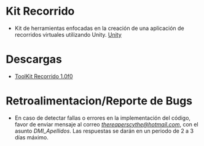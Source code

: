# Kit Recorrido

- Kit de herramientas enfocadas en la creación de una aplicación de recorridos virtuales utilizando Unity. [Unity](https://unity.com/es)

# Descargas

- [ToolKit Recorrido 1.0f0](https://raw.githubusercontent.com/TheReaperScythe/Kit_Recorrido/main/Versiones/ToolKit_Recorrido_1_0f0.unitypackage)

# Retroalimentacion/Reporte de Bugs

- En caso de detectar fallas o errores en la implementación del código, favor de enviar mensaje al correo *thereaperscythe@hotmail.com*, con el asunto *DMI_Apellidos*. Las respuestas se darán en un periodo de 2 a 3 días máximo.
